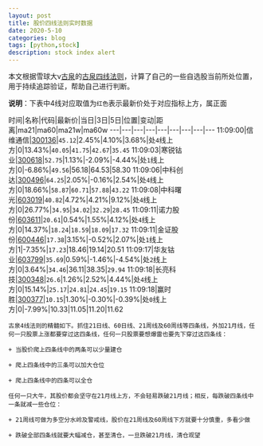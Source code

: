 ```yaml
---
layout: post
title: 股价四线法则实时数据
date: 2020-5-10
categories: blog
tags: [python,stock]
description: stock index alert
---
```



本文根据雪球大v[古泉](https://xueqiu.com/u/7148646888)的[古泉四线法则](https://xueqiu.com/7148646888/130498192)，计算了自己的一些自选股当前所处位置，用于持续追踪验证，帮助自己进行判断。

**说明**：下表中4线对应取值为`红色`表示最新价处于对应指标上方，属正面

时间|名称|代码|最新价|当日|3日|5日|位置|变动|距离|ma21|ma60|ma21w|ma60w
---|---|---|---|---|---|---|---|---
11:09:00|信维通信|[300136](https://xueqiu.com/S/SZ300136)|`45.12`|2.45%|4.10%|3.68%|处`4`线上方|0|13.43%|`40.05`|`41.75`|`42.67`|`35.45`
11:09:03|寒锐钴业|[300618](https://xueqiu.com/S/SZ300618)|`52.75`|1.13%|-2.09%|-4.44%|处`1`线上方|0|-6.86%|`49.56`|56.18|64.53|58.30
11:09:06|中科创达|[300496](https://xueqiu.com/S/SZ300496)|`64.25`|2.05%|-0.16%|2.54%|处`4`线上方|0|18.66%|`58.87`|`60.71`|`57.88`|`43.22`
11:09:08|中科曙光|[603019](https://xueqiu.com/S/SH603019)|`40.82`|4.72%|4.21%|9.12%|处`4`线上方|0|26.77%|`34.95`|`34.02`|`32.29`|`28.45`
11:09:11|诺力股份|[603611](https://xueqiu.com/S/SH603611)|`20.61`|0.54%|1.55%|4.12%|处`4`线上方|0|14.37%|`18.24`|`18.59`|`18.09`|`17.32`
11:09:11|金证股份|[600446](https://xueqiu.com/S/SH600446)|`17.38`|3.15%|-0.52%|2.07%|处`1`线上方|1|-7.35%|`17.23`|18.46|19.14|20.51
11:09:17|华友钴业|[603799](https://xueqiu.com/S/SH603799)|`35.69`|0.59%|-1.46%|-4.54%|处`2`线上方|0|3.64%|`34.46`|36.11|38.35|`29.94`
11:09:18|长亮科技|[300348](https://xueqiu.com/S/SZ300348)|`26.6`|1.26%|2.52%|4.44%|处`4`线上方|0|15.14%|`25.17`|`24.81`|`24.45`|`19.15`
11:09:18|赢时胜|[300377](https://xueqiu.com/S/SZ300377)|`10.15`|1.30%|-0.30%|-0.39%|处`0`线上方|0|-7.99%|10.33|11.05|11.20|11.62

```
古泉4线法则的精髓如下。抓住21日线、60日线、21周线及60周线等四条线，外加21月线，任何一只股票上涨都要穿过这四条线，任何一只股票要想爆雷也要先下穿过这四条线：

+ 当股价爬上四条线中的两条可以少量建仓

+ 爬上四条线中的三条可以加大仓位

+ 爬上四条线中的四条可以全仓

任何一只大牛，其股价都会坚守在21月线上方，不会轻易跌破21月线；相反，每跌破四条线中一条就减一些仓位：

+ 21周线可做为多空分水岭及警戒线，股价在21周线及60周线下方就要十分慎重，多看少做

+ 跌破全部四条线就要大幅减仓，甚至清仓，一旦跌破21月线，清仓观望
```